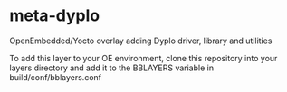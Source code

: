 meta-dyplo
==========

OpenEmbedded/Yocto overlay adding Dyplo driver, library and utilities

To add this layer to your OE environment, clone this repository into your layers directory and add it to the BBLAYERS variable in build/conf/bblayers.conf
